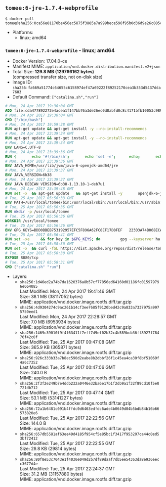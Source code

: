 ## `tomee:6-jre-1.7.4-webprofile`

```console
$ docker pull tomee@sha256:0ca56e81170be456ec5875f3885a7a999bece596f95b0d36d9e26c085cbada68
```

-	Platforms:
	-	linux; amd64

### `tomee:6-jre-1.7.4-webprofile` - linux; amd64

-	Docker Version: 17.04.0-ce
-	Manifest MIME: `application/vnd.docker.distribution.manifest.v2+json`
-	Total Size: **129.8 MB (129766162 bytes)**  
	(compressed transfer size, not on-disk size)
-	Image ID: `sha256:fa669a51774c64655c6158974ef47a69222f89252170cea3b353d5437dda7603`
-	Default Command: `["catalina.sh","run"]`

```dockerfile
# Mon, 24 Apr 2017 19:30:04 GMT
ADD file:cda477892272e4acea1f147bb76a3de26ec0d0abfd0c8c4171bfb10053c98985 in / 
# Mon, 24 Apr 2017 19:30:04 GMT
CMD ["/bin/bash"]
# Mon, 24 Apr 2017 19:59:38 GMT
RUN apt-get update && apt-get install -y --no-install-recommends 		ca-certificates 		curl 		wget 	&& rm -rf /var/lib/apt/lists/*
# Mon, 24 Apr 2017 23:39:34 GMT
RUN apt-get update && apt-get install -y --no-install-recommends 		bzip2 		unzip 		xz-utils 	&& rm -rf /var/lib/apt/lists/*
# Mon, 24 Apr 2017 23:39:34 GMT
ENV LANG=C.UTF-8
# Mon, 24 Apr 2017 23:39:36 GMT
RUN { 		echo '#!/bin/sh'; 		echo 'set -e'; 		echo; 		echo 'dirname "$(dirname "$(readlink -f "$(which javac || which java)")")"'; 	} > /usr/local/bin/docker-java-home 	&& chmod +x /usr/local/bin/docker-java-home
# Mon, 24 Apr 2017 23:39:36 GMT
ENV JAVA_HOME=/usr/lib/jvm/java-6-openjdk-amd64/jre
# Mon, 24 Apr 2017 23:39:37 GMT
ENV JAVA_VERSION=6b38
# Mon, 24 Apr 2017 23:39:37 GMT
ENV JAVA_DEBIAN_VERSION=6b38-1.13.10-1~deb7u1
# Mon, 24 Apr 2017 23:39:48 GMT
RUN set -x 	&& apt-get update 	&& apt-get install -y 		openjdk-6-jre-headless="$JAVA_DEBIAN_VERSION" 	&& rm -rf /var/lib/apt/lists/* 	&& [ "$JAVA_HOME" = "$(docker-java-home)" ]
# Tue, 25 Apr 2017 05:56:33 GMT
ENV PATH=/usr/local/tomee/bin:/usr/local/sbin:/usr/local/bin:/usr/sbin:/usr/bin:/sbin:/bin
# Tue, 25 Apr 2017 05:56:35 GMT
RUN mkdir -p /usr/local/tomee
# Tue, 25 Apr 2017 05:56:36 GMT
WORKDIR /usr/local/tomee
# Tue, 25 Apr 2017 05:56:36 GMT
ENV GPG_KEYS=BDD0BBEB753192957EFC5F896A62FC8EF17D8FEF 	223D3A74B068ECA354DC385CE126833F9CF64915 	7A2744A8A9AAF063C23EB7868EBE7DBE8D050EEF 	82D8419BA697F0E7FB85916EE91287822FDB81B1 	9056B710F1E332780DE7AF34CBAEBE39A46C4CA1 	A57DAF81C1B69921F4BA8723A8DE0A4DB863A7C1 	B7574789F5018690043E6DD9C212662E12F3E1DD 	B8B301E6105DF628076BD92C5483E55897ABD9B9 	DBCCD103B8B24F86FFAAB025C8BB472CD297D428 	F067B8140F5DD80E1D3B5D92318242FE9A0B1183 	FAA603D58B1BA4EDF65896D0ED340E0E6D545F97
# Tue, 25 Apr 2017 05:56:41 GMT
RUN set -xe 	&& for key in $GPG_KEYS; do 		gpg --keyserver ha.pool.sks-keyservers.net --recv-keys "$key"; 	done
# Tue, 25 Apr 2017 05:58:30 GMT
RUN set -x 	&& curl -fSL https://dist.apache.org/repos/dist/release/tomee/tomee-1.7.4/apache-tomee-1.7.4-webprofile.tar.gz.asc -o tomee.tar.gz.asc 	&& curl -fSL http://apache.rediris.es/tomee/tomee-1.7.4/apache-tomee-1.7.4-webprofile.tar.gz -o tomee.tar.gz 	&& gpg --batch --verify tomee.tar.gz.asc tomee.tar.gz 	&& tar -zxf tomee.tar.gz 	&& mv apache-tomee-webprofile-1.7.4/* /usr/local/tomee 	&& rm -Rf apache-tomee-webprofile-1.7.4 	&& rm bin/*.bat 	&& rm tomee.tar.gz*
# Tue, 25 Apr 2017 05:58:30 GMT
EXPOSE 8080/tcp
# Tue, 25 Apr 2017 05:58:31 GMT
CMD ["catalina.sh" "run"]
```

-	Layers:
	-	`sha256:1d46ed2a74b7da1620376a8b57cf77856ed64160d01186fc015979796e664085`  
		Last Modified: Mon, 24 Apr 2017 19:41:46 GMT  
		Size: 38.1 MB (38117052 bytes)  
		MIME: application/vnd.docker.image.rootfs.diff.tar.gzip
	-	`sha256:4d9304274c9ac261b14cf3ee7685f9120bed42c9a833a7337975a9975750eed1`  
		Last Modified: Mon, 24 Apr 2017 22:28:57 GMT  
		Size: 7.0 MB (6953934 bytes)  
		MIME: application/vnd.docker.image.rootfs.diff.tar.gzip
	-	`sha256:1469c39010f9f4f63411f7eff7d9ef02b32c4b589bcb36ff8927f78476f42c6f`  
		Last Modified: Tue, 25 Apr 2017 00:47:08 GMT  
		Size: 365.9 KB (365871 bytes)  
		MIME: application/vnd.docker.image.rootfs.diff.tar.gzip
	-	`sha256:926c333b33a7b8ec590d2eabe8b2dbbf26f1c45ea4ca30f8bf51069f4a6c7352`  
		Last Modified: Tue, 25 Apr 2017 00:47:06 GMT  
		Size: 240.0 B  
		MIME: application/vnd.docker.image.rootfs.diff.tar.gzip
	-	`sha256:2f3f2e249b7e4ddb232a0446e32ba6e17b1f2db9a1f32f89cd10f5e0721db712`  
		Last Modified: Tue, 25 Apr 2017 00:47:14 GMT  
		Size: 53.1 MB (53141227 bytes)  
		MIME: application/vnd.docker.image.rootfs.diff.tar.gzip
	-	`sha256:72a1b6481c091b4ffdc0d6463edfdc6ade4b0649d04b5bdb84b16b66573820e6`  
		Last Modified: Tue, 25 Apr 2017 22:22:56 GMT  
		Size: 144.0 B  
		MIME: application/vnd.docker.image.rootfs.diff.tar.gzip
	-	`sha256:657db5581af63ee49d4185f954cf5e85bc1f3417f953207ca44c0ed53bf72412`  
		Last Modified: Tue, 25 Apr 2017 22:22:55 GMT  
		Size: 29.8 KB (29814 bytes)  
		MIME: application/vnd.docker.image.rootfs.diff.tar.gzip
	-	`sha256:80f8e53c7043e1f4030e049d2b7df89daaf7db5ee54363da8e936eecc3677d4e`  
		Last Modified: Tue, 25 Apr 2017 22:24:37 GMT  
		Size: 31.2 MB (31157880 bytes)  
		MIME: application/vnd.docker.image.rootfs.diff.tar.gzip
